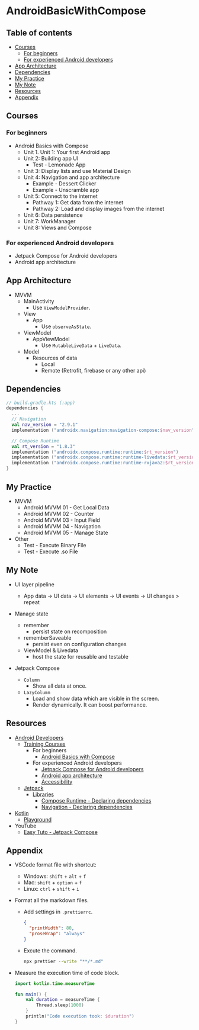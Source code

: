 <!-- omit in toc -->
# AndroidBasicWithCompose

<!-- omit in toc -->
## Table of contents

- [Courses](#courses)
  - [For beginners](#for-beginners)
  - [For experienced Android developers](#for-experienced-android-developers)
- [App Architecture](#app-architecture)
- [Dependencies](#dependencies)
- [My Practice](#my-practice)
- [My Note](#my-note)
- [Resources](#resources)
- [Appendix](#appendix)

## Courses

### For beginners

- Android Basics with Compose
  - Unit 1. Unit 1: Your first Android app
  - Unit 2: Building app UI
    - Test - Lemonade App
  - Unit 3: Display lists and use Material Design
  - Unit 4: Navigation and app architecture
    - Example - Dessert Clicker
    - Example - Unscramble app
  - Unit 5: Connect to the internet
    - Pathway 1: Get data from the internet
    - Pathway 2:  Load and display images from the internet
  - Unit 6: Data persistence
  - Unit 7: WorkManager
  - Unit 8: Views and Compose

### For experienced Android developers

- Jetpack Compose for Android developers
- Android app architecture

## App Architecture

- MVVM
  - MainActivity
    - Use `ViewModelProvider`.
  - View
    - App
      - Use `observeAsState`.
  - ViewModel
    - AppViewModel
      - Use `MutableLiveData` + `LiveData`.
  - Model
    - Resources of data
      - Local
      - Remote (Retrofit, firebase or any other api)

## Dependencies

``` kts
// build.gradle.kts (:app)
dependencies {
  ...
  // Navigation
  val nav_version = "2.9.1"
  implementation ("androidx.navigation:navigation-compose:$nav_version")

  // Compose Runtime
  val rt_version = "1.8.3"
  implementation ("androidx.compose.runtime:runtime:$rt_version")
  implementation ("androidx.compose.runtime:runtime-livedata:$rt_version")
  implementation ("androidx.compose.runtime:runtime-rxjava2:$rt_version")
}
```

## My Practice

- MVVM
  - Android MVVM 01 - Get Local Data
  - Android MVVM 02 - Counter
  - Android MVVM 03 - Input Field
  - Android MVVM 04 - Navigation
  - Android MVVM 05 - Manage State
- Other
  - Test - Execute Binary File
  - Test - Execute .so File

## My Note

- UI layer pipeline
  - App data -> UI data -> UI elements -> UI events -> UI changes > repeat
- Manage state
  - remember
    - persist state on recomposition
  - rememberSaveable
    - persist even on configuration changes
  - ViewModel & Livedata
    - host the state for reusable and testable

- Jetpack Compose
  - `Column`
    - Show all data at once.
  - `LazyColumn`
    - Load and show data which are visible in the screen.
    - Render dynamically. It can boost performance.

## Resources

- [Android Developers](https://developer.android.com/)
  - [Training Courses](https://developer.android.com/courses)
    - For beginners
      - [Android Basics with Compose](https://developer.android.com/courses/android-basics-compose/course)
    - For experienced Android developers
      - [Jetpack Compose for Android developers](https://developer.android.com/courses/jetpack-compose/course)
      - [Android app architecture](https://developer.android.com/courses/pathways/android-architecture)
      - [Accessibility](https://developer.android.com/courses/pathways/make-your-android-app-accessible)
  - [Jetpack](https://developer.android.com/jetpack)
    - [Libraries](https://developer.android.com/jetpack/androidx/explorer)
      - [Compose Runtime - Declaring dependencies](https://developer.android.com/jetpack/androidx/releases/compose-runtime#declaring_dependencies)
      - [Navigation - Declaring dependencies](https://developer.android.com/jetpack/androidx/releases/navigation#declaring_dependencies)
- [Kotlin](https://kotlinlang.org/)
  - [Playground](https://play.kotlinlang.org/)
- YouTube
  - [Easy Tuto - Jetpack Compose](https://youtube.com/playlist?list=PLgpnJydBcnPA5aNrlDxxKWSqAma7m3OIl&si=7rFhu96CfRllxo5E)

## Appendix

- VSCode format file with shortcut:
  - Windows: `shift` + `alt` + `f`
  - Mac: `shift` + `option` + `f`
  - Linux: `ctrl` + `shift` + `i`
- Format all the markdown files.

  - Add settings in `.prettierrc`.

    ```json
    {
      "printWidth": 80,
      "proseWrap": "always"
    }
    ```

  - Excute the command.

    ```bash
    npx prettier --write "**/*.md"
    ```

- Measure the execution time of code block.

  ``` kt
  import kotlin.time.measureTime

  fun main() {
      val duration = measureTime {
          Thread.sleep(1000)
      }
      println("Code execution took: $duration")
  }
  ```
